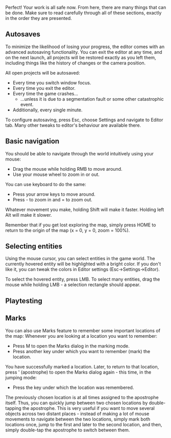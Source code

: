 Perfect! Your work is all safe now.
From here, there are many things that can be done. 
Make sure to read carefully through all of these sections, exactly in the order they are presented.

## Autosaves

To minimize the likelihood of losing your progress, the editor comes with an advanced autosaving functionality.
You can exit the editor at any time, and on the next launch, all projects will be restored exactly as you left them,
including things like the history of changes or the camera position.

All open projects will be autosaved:
- Every time you switch window focus.
- Every time you exit the editor.
- Every time the game crashes...
	- ...unless it is due to a segmentation fault or some other catastrophic event.
- Additionally, every single minute. 

To configure autosaving, press Esc, choose Settings and navigate to Editor tab. 
Many other tweaks to editor's behaviour are available there.

## Basic navigation

You should be able to navigate through the world intuitively using your mouse:

- Drag the mouse while holding RMB to move around.
- Use your mouse wheel to zoom in or out.

You can use keyboard to do the same:

- Press your arrow keys to move around.
- Press - to zoom in and = to zoom out.

Whatever movement you make, holding Shift will make it faster.
Holding left Alt will make it slower.

Remember that if you get lost exploring the map, simply press HOME to return to the origin of the map (x = 0, y = 0, zoom = 100%).

## Selecting entities

Using the mouse cursor, you can select entities in the game world.
The currently hovered entity will be highlighted with a bright color. 
If you don't like it, you can tweak the colors in Editor settings (Esc->Settings->Editor).

To select the hovered entity, press LMB. 
To select many entities, drag the mouse while holding LMB - a selection rectangle should appear.

## Playtesting

## Marks

You can also use Marks feature to remember some important locations of the map:
Whenever you are looking at a location you want to remember:

- Press M to open the Marks dialog in the marking mode.
- Press another key under which you want to remember (mark) the location.

You have successfully marked a location.
Later, to return to that location, press ' (apostrophe) to open the Marks dialog again - this time, in the jumping mode:

- Press the key under which the location was remembered.

The previously chosen location is at all times assigned to the apostrophe itself. 
Thus, you can quickly jump between two chosen locations by double-tapping the apostrophe. 
This is very useful if you want to move several objects across two distant places - instead of making a lot of mouse movements to navigate between the two locations, 
simply mark both locations once, jump to the first and later to the second location, 
and then, simply double-tap the apostrophe to switch between them.
